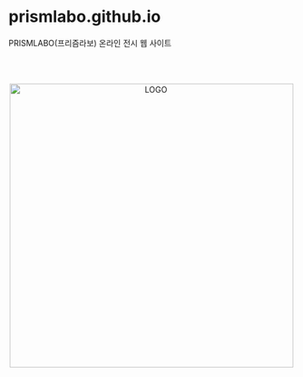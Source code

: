 <h1>prismlabo.github.io</h1>
<p>PRISMLABO(프리즘라보) 온라인 전시 웹 사이트</p>
<br><br>
<p style="text-align: center;">
<img src="https://github.com/prismlabo/prismlabo.github.io/blob/main/prismlabo/data/logo.png?raw=true" alt="LOGO" width="500px">
  </p>
